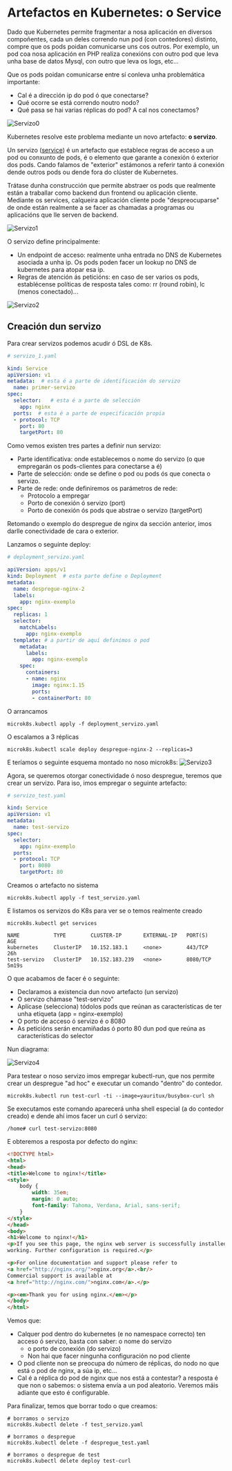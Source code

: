 # Artefactos en Kubernetes: o Service

Dado que Kubernetes permite fragmentar a nosa aplicación en diversos compoñentes, cada un deles correndo nun pod (con contedores) distinto, compre que os pods poidan comunicarse uns cos outros. Por exemplo, un pod coa nosa aplicación en PHP realiza conexións con outro pod que leva unha base de datos Mysql, con outro que leva os logs, etc...

Que os pods poidan comunicarse entre sí conleva unha problemática importante:

- Cal é a dirección ip do pod ó que conectarse?
- Qué ocorre se está correndo noutro nodo?
- Qué pasa se hai varias réplicas do pod? A cal nos conectamos?

![Servizo0](./../_media/02/servizo0.png)

Kubernetes resolve este problema mediante un novo artefacto: **o servizo**. 

Un servizo ([service]()) é un artefacto que establece regras de acceso a un pod ou conxunto de pods, é o elemento que garante a conexión ó exterior dos pods. Cando falamos de "exterior" estámonos a referir tanto á conexión dende outros pods ou dende fora do clúster de Kubernetes.  

Trátase dunha construcción que permite abstraer os pods que realmente están a traballar como backend dun frontend ou aplicación cliente. Mediante os services, calqueira aplicación cliente pode "despreocuparse" de onde están realmente a se facer as chamadas a programas ou aplicacións que lle serven de backend.

![Servizo1](./../_media/02/servizo1.png)

O servizo define principalmente:

- Un endpoint de acceso: realmente unha entrada no DNS de Kubernetes asociada a unha ip. Os pods poden facer un lookup no DNS de kubernetes para atopar esa ip. 
- Regras de atención ás peticións: en caso de ser varios os pods, establécense políticas de resposta tales como: rr (round robin), lc (menos conectado)...

![Servizo2](./../_media/02/servizo2.png)

## Creación dun servizo

Para crear servizos podemos acudir ó DSL de K8s.

```yaml
# servizo_1.yaml

kind: Service
apiVersion: v1
metadata:  # esta é a parte de identificación do servizo
  name: primer-servizo
spec:
  selector:   # esta é a parte de selección
    app: nginx
  ports:  # esta é a parte de especificación propia
  - protocol: TCP
    port: 80
    targetPort: 80
```

Como vemos existen tres partes a definir nun servizo:

- Parte identificativa: onde establecemos o nome do servizo (o que empregarán os pods-clientes para conectarse a é)
- Parte de selección: onde se define o pod ou pods ós que conecta o servizo. 
- Parte de rede: onde definiremos os parámetros de rede: 
  - Protocolo a empregar
  - Porto de conexión ó servizo (port)
  - Porto de conexión ós pods que abstrae o servizo (targetPort)

Retomando o exemplo do despregue de nginx da sección anterior, imos darlle conectividade de cara o exterior. 

Lanzamos o seguinte deploy:

```yaml
# deployment_servizo.yaml

apiVersion: apps/v1
kind: Deployment  # esta parte define o Deployment
metadata:
  name: despregue-nginx-2
  labels:
    app: nginx-exemplo
spec:
  replicas: 1
  selector:
    matchLabels:
      app: nginx-exemplo
  template: # a partir de aquí definimos o pod
    metadata:
      labels:
        app: nginx-exemplo
    spec:
      containers:
      - name: nginx
        image: nginx:1.15
        ports:
        - containerPort: 80
```

O arrancamos

```shell
microk8s.kubectl apply -f deployment_servizo.yaml
```

O escalamos a 3 réplicas

```shell
microk8s.kubectl scale deploy despregue-nginx-2 --replicas=3
```

E teríamos o seguinte esquema montado no noso microk8s:
![Servizo3](./../_media/02/servizo3.png)

Agora, se queremos otorgar conectividade ó noso despregue, teremos que crear un servizo. Para iso, imos empregar o seguinte artefacto:

```yaml
# servizo_test.yaml

kind: Service
apiVersion: v1
metadata:
  name: test-servizo
spec:
  selector:
    app: nginx-exemplo
  ports:
  - protocol: TCP
    port: 8080
    targetPort: 80
```

Creamos o artefacto no sistema

```shell
microk8s.kubectl apply -f test_servizo.yaml
```

E listamos os servizos do K8s para ver se o temos realmente creado

```shell
microk8s.kubectl get services

NAME           TYPE        CLUSTER-IP       EXTERNAL-IP   PORT(S)    AGE
kubernetes     ClusterIP   10.152.183.1     <none>        443/TCP    26h
test-servizo   ClusterIP   10.152.183.239   <none>        8080/TCP   5m19s
```

O que acabamos de facer é o seguinte:

- Declaramos a existencia dun novo artefacto (un servizo)
- O servizo chámase "test-servizo"
- Aplícase (selecciona) tódolos pods que reúnan as características de ter unha etiqueta (app = nginx-exemplo)
- O porto de acceso ó servizo é o 8080 
- As peticións serán encamiñadas ó porto 80 dun pod que reúna as características do selector

Nun diagrama:

![Servizo4](./../_media/02/servizo4.png)

Para testear o noso servizo imos empregar kubectl-run, que nos permite crear un despregue "ad hoc" e executar un comando "dentro" do contedor. 

```shell
microk8s.kubectl run test-curl -ti --image=yauritux/busybox-curl sh
```

Se executamos este comando aparecerá unha shell especial (a do contedor creado) e dende ahí imos facer un curl ó servizo:

```shell
/home# curl test-servizo:8080
```

E obteremos a resposta por defecto do nginx:

```html
<!DOCTYPE html>
<html>
<head>
<title>Welcome to nginx!</title>
<style>
    body {
        width: 35em;
        margin: 0 auto;
        font-family: Tahoma, Verdana, Arial, sans-serif;
    }
</style>
</head>
<body>
<h1>Welcome to nginx!</h1>
<p>If you see this page, the nginx web server is successfully installed and
working. Further configuration is required.</p>

<p>For online documentation and support please refer to
<a href="http://nginx.org/">nginx.org</a>.<br/>
Commercial support is available at
<a href="http://nginx.com/">nginx.com</a>.</p>

<p><em>Thank you for using nginx.</em></p>
</body>
</html>
```

Vemos que:

- Calquer pod dentro do kubernetes (e no namespace correcto) ten acceso ó servizo, basta con saber:
o nome do servizo
  - o porto de conexión (do servizo)
  - Non hai que facer ningunha configuración no pod cliente
- O pod cliente non se preocupa do número de réplicas, do nodo no que está o pod de nginx, a súa ip, etc...
- Cal é a réplica do pod de nginx que nos está a contestar? a resposta é que non o sabemos: o sistema envía a un pod aleatorio. Veremos máis adiante que esto é configurable. 

Para finalizar, temos que borrar todo o que creamos:

```shell
# borramos o servizo
microk8s.kubectl delete -f test_servizo.yaml

# borramos o despregue
microk8s.kubectl delete -f despregue_test.yaml

# borramos o despregue de test
microk8s.kubectl delete deploy test-curl
```
